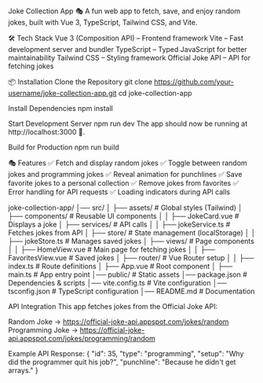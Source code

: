 Joke Collection App 🎭
A fun web app to fetch, save, and enjoy random jokes, built with Vue 3, TypeScript, Tailwind CSS, and Vite.

🛠 Tech Stack
Vue 3 (Composition API) – Frontend framework
Vite – Fast development server and bundler
TypeScript – Typed JavaScript for better maintainability
Tailwind CSS – Styling framework
Official Joke API – API for fetching jokes

📦 Installation
Clone the Repository
git clone https://github.com/your-username/joke-collection-app.git
cd joke-collection-app

Install Dependencies
npm install

Start Development Server
npm run dev
The app should now be running at http://localhost:3000 🚀.

Build for Production
npm run build

🎭 Features
✅ Fetch and display random jokes
✅ Toggle between random jokes and programming jokes
✅ Reveal animation for punchlines
✅ Save favorite jokes to a personal collection
✅ Remove jokes from favorites
✅ Error handling for API requests
✅ Loading indicators during API calls

joke-collection-app/
│── src/
│   ├── assets/            # Global styles (Tailwind)
│   ├── components/        # Reusable UI components
│   │   ├── JokeCard.vue   # Displays a joke
│   ├── services/          # API calls
│   │   ├── jokeService.ts # Fetches jokes from API
│   ├── store/             # State management (localStorage)
│   │   ├── jokeStore.ts   # Manages saved jokes
│   ├── views/             # Page components
│   │   ├── HomeView.vue   # Main page for fetching jokes
│   │   ├── FavoritesView.vue # Saved jokes
│   ├── router/            # Vue Router setup
│   │   ├── index.ts       # Route definitions
│   ├── App.vue            # Root component
│   ├── main.ts            # App entry point
│── public/                # Static assets
│── package.json           # Dependencies & scripts
│── vite.config.ts         # Vite configuration
│── tsconfig.json          # TypeScript configuration
│── README.md              # Documentation

API Integration
This app fetches jokes from the Official Joke API:

Random Joke → https://official-joke-api.appspot.com/jokes/random
Programming Joke → https://official-joke-api.appspot.com/jokes/programming/random

Example API Response:
{
  "id": 35,
  "type": "programming",
  "setup": "Why did the programmer quit his job?",
  "punchline": "Because he didn't get arrays."
}
